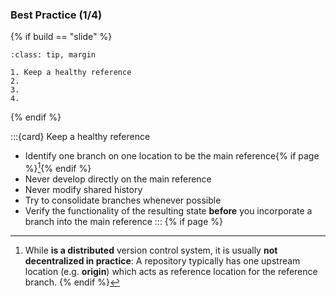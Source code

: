 ### Best Practice (1/4)

{% if build == "slide" %}
```{admonition} Best Practices
:class: tip, margin

1. Keep a healthy reference
2. 
3. 
4. 
```
{% endif %}

:::{card} Keep a healthy reference
- Identify one branch on one location to be the main reference{% if page %}[^sn1]{% endif %}
- Never develop directly on the main reference
- Never modify shared history
- Try to consolidate branches whenever possible
- Verify the functionality of the resulting state **before** you incorporate a branch into the main reference 
:::
{% if page %}
[^sn1]: While **<i class="fab fa-git"></i> is a distributed** version control system, it is usually **not decentralized in practice**: A repository typically has one upstream location (e.g. **origin**) which acts as reference location for the reference branch.
{% endif %}

